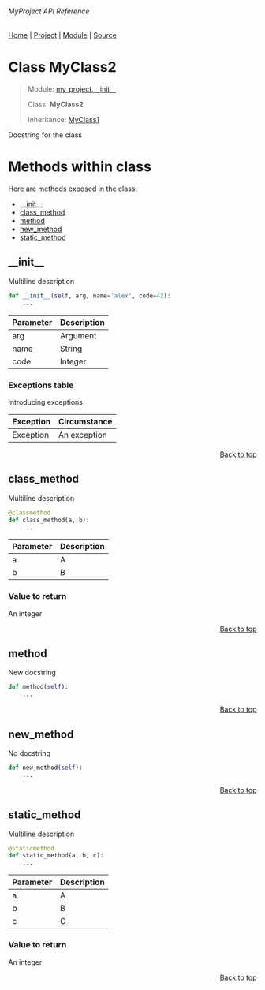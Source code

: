 ###### MyProject API Reference
[Home](/docs/this/is/a/test/README.md) | [Project](/README.md) | [Module](/docs/this/is/a/test/modules/my_project/__init__/README.md) | [Source](/src/my_project/__init__.py)

# Class MyClass2
> Module: [my\_project.\_\_init\_\_](/docs/this/is/a/test/modules/my_project/__init__/README.md)
>
> Class: **MyClass2**
>
> Inheritance: [MyClass1](/docs/this/is/a/test/modules/my_project/package1/module1/class-MyClass1.md)

Docstring for the class

# Methods within class
Here are methods exposed in the class:
- [\_\_init\_\_](#__init__)
- [class\_method](#class_method)
- [method](#method)
- [new\_method](#new_method)
- [static\_method](#static_method)

## \_\_init\_\_
Multiline 
description

```python
def __init__(self, arg, name='alex', code=42):
    ...
```

| Parameter | Description |
| --- | --- |
| arg | Argument |
| name | String |
| code | Integer |

### Exceptions table
Introducing exceptions

| Exception | Circumstance |
| --- | --- |
| Exception | An exception |

<p align="right"><a href="#myproject-api-reference">Back to top</a></p>

## class\_method
Multiline
description

```python
@classmethod
def class_method(a, b):
    ...
```

| Parameter | Description |
| --- | --- |
| a | A |
| b | B |

### Value to return
An integer

<p align="right"><a href="#myproject-api-reference">Back to top</a></p>

## method
New docstring

```python
def method(self):
    ...
```

<p align="right"><a href="#myproject-api-reference">Back to top</a></p>

## new\_method
No docstring

```python
def new_method(self):
    ...
```

<p align="right"><a href="#myproject-api-reference">Back to top</a></p>

## static\_method
Multiline
description

```python
@staticmethod
def static_method(a, b, c):
    ...
```

| Parameter | Description |
| --- | --- |
| a | A |
| b | B |
| c | C |

### Value to return
An integer

<p align="right"><a href="#myproject-api-reference">Back to top</a></p>
